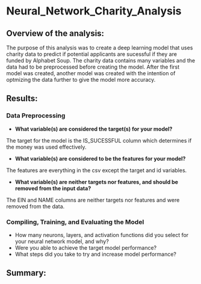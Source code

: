 # Neural_Network_Charity_Analysis

## Overview of the analysis:

The purpose of this analysis was to create a deep learning model that uses charity data to predict if potential applicants are sucessful if they are funded by Alphabet Soup. The charity data contains many variables and the data had to be preprocessed before creating the model. After the first model was created, another model was created with the intention of optmizing the data further to give the model more accuracy.

## Results:

### Data Preprocessing
- **What variable(s) are considered the target(s) for your model?**

The target for the model is the IS_SUCESSFUL column which determines if the money was used effectively.

- **What variable(s) are considered to be the features for your model?**

The features are everything in the csv except the target and id variables.

- **What variable(s) are neither targets nor features, and should be removed from the input data?**

The EIN and NAME columns are neither targets nor features and were removed from the data.

### Compiling, Training, and Evaluating the Model
- How many neurons, layers, and activation functions did you select for your neural network model, and why?
- Were you able to achieve the target model performance?
- What steps did you take to try and increase model performance?

## Summary: 
